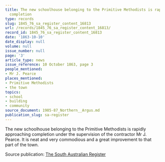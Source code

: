 ```yaml
---
title: The new schoolhouse belonging to the Primitive Methodists is rapidly approaching
  completion
type: records
slug: 1845_76_sa_register_content_16813
url: /records/1845_76_sa_register_content_16813/
record_id: 1845_76_sa_register_content_16813
date: '1863-10-10'
date_display: null
volume: null
issue_number: null
page: '3'
article_type: news
issue_reference: 10 October 1863, page 3
people_mentioned:
- Mr J. Pearce
places_mentioned:
- Primitive Methodists
- the town
topics:
- school
- building
- community
source_document: 1985-87_Northern__Argus.md
publication_slug: sa-register
---
```


The new schoolhouse belonging to the Primitive Methodists is rapidly approaching completion under the supervision of the contractor Mr J. Pearce. It is neat and very commodious and a great improvement to that part of the town.

Source publication: [The South Australian Register](/publications/sa-register/)
